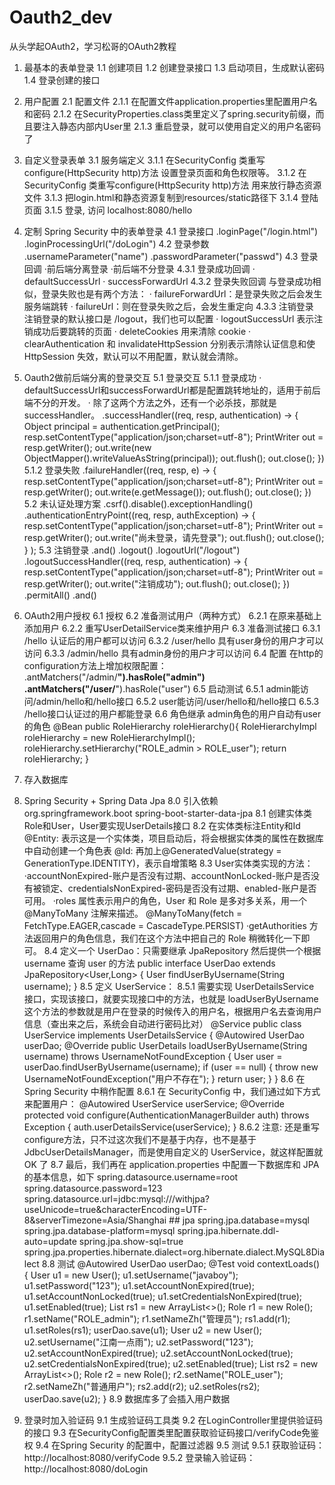 # Oauth2_dev
从头学起OAuth2，学习松哥的OAuth2教程

1. 最基本的表单登录
    1.1 创建项目
    1.2 创建登录接口
    1.3 启动项目，生成默认密码
    1.4 登录创建的接口

2. 用户配置
    2.1 配置文件
        2.1.1 在配置文件application.properties里配置用户名和密码
        2.1.2 在SecurityProperties.class类里定义了spring.security前缀，而且要注入静态内部内User里
        2.1.3 重启登录，就可以使用自定义的用户名密码了
        
3. 自定义登录表单
    3.1 服务端定义
        3.1.1 在SecurityConfig 类重写configure(HttpSecurity http)方法
              设置登录页面和角色权限等。
        3.1.2 在SecurityConfig 类重写configure(HttpSecurity http)方法
              用来放行静态资源文件
        3.1.3 把login.html和静态资源复制到resources/static路径下
        3.1.4 登陆页面
        3.1.5 登录, 访问 localhost:8080/hello

4. 定制 Spring Security 中的表单登录
    4.1 登录接口
        .loginPage("/login.html")
        .loginProcessingUrl("/doLogin")
    4.2 登录参数
        .usernameParameter("name")
        .passwordParameter("passwd")
    4.3 登录回调
        ·前后端分离登录
        ·前后端不分登录
        4.3.1 登录成功回调
              · defaultSuccessUrl
              · successForwardUrl
        4.3.2 登录失败回调
              与登录成功相似，登录失败也是有两个方法：
              · failureForwardUrl：是登录失败之后会发生服务端跳转
              · failureUrl：则在登录失败之后，会发生重定向
        4.3.3 注销登录
              注销登录的默认接口是 /logout，我们也可以配置
              · logoutSuccessUrl 表示注销成功后要跳转的页面
              · deleteCookies 用来清除 cookie
              · clearAuthentication 和 invalidateHttpSession 分别表示清除认证信息和使 HttpSession 失效，默认可以不用配置，默认就会清除。
                            
5. Oauth2做前后端分离的登录交互
    5.1 登录交互
        5.1.1 登录成功
              · defaultSuccessUrl和successForwardUrl都是配置跳转地址的，适用于前后端不分的开发。
              · 除了这两个方法之外，还有一个必杀技，那就是 successHandler。
               .successHandler((req, resp, authentication) -> {
                   Object principal = authentication.getPrincipal();
                   resp.setContentType("application/json;charset=utf-8");
                   PrintWriter out = resp.getWriter();
                   out.write(new ObjectMapper().writeValueAsString(principal));
                   out.flush();
                   out.close();
               })                   
        5.1.2 登录失败
              .failureHandler((req, resp, e) -> {
                  resp.setContentType("application/json;charset=utf-8");
                  PrintWriter out = resp.getWriter();
                  out.write(e.getMessage());
                  out.flush();
                  out.close();
              })  
    5.2 未认证处理方案
        .csrf().disable().exceptionHandling()
        .authenticationEntryPoint((req, resp, authException) -> {
                    resp.setContentType("application/json;charset=utf-8");
                    PrintWriter out = resp.getWriter();
                    out.write("尚未登录，请先登录");
                    out.flush();
                    out.close();
                }
        );
    5.3 注销登录
        .and()
        .logout()
        .logoutUrl("/logout")
        .logoutSuccessHandler((req, resp, authentication) -> {
            resp.setContentType("application/json;charset=utf-8");
            PrintWriter out = resp.getWriter();
            out.write("注销成功");
            out.flush();
            out.close();
        })
        .permitAll()
        .and()

6. OAuth2用户授权
    6.1 授权
    6.2 准备测试用户（两种方式）
        6.2.1 在原来基础上添加用户
        6.2.2 重写UserDetailService类来维护用户
    6.3 准备测试接口
        6.3.1 /hello 认证后的用户都可以访问
        6.3.2 /user/hello 具有user身份的用户才可以访问
        6.3.3 /admin/hello 具有admin身份的用户才可以访问
    6.4 配置
        在http的configuration方法上增加权限配置：
            .antMatchers("/admin/**").hasRole("admin")
            .antMatchers("/user/**").hasRole("user")
    6.5 启动测试
        6.5.1 admin能访问/admin/hello和/hello接口
        6.5.2 user能访问/user/hello和/hello接口
        6.5.3 /hello接口认证过的用户都能登录
    6.6 角色继承
        admin角色的用户自动有user的角色
        @Bean
        public RoleHierarchy roleHierarchy(){
            RoleHierarchyImpl roleHierarchy = new RoleHierarchyImpl();
            roleHierarchy.setHierarchy("ROLE_admin > ROLE_user");
            return roleHierarchy;
        }

7. 存入数据库

8. Spring Security + Spring Data Jpa
    8.0 引入依赖
        <dependency>
            <groupId>org.springframework.boot</groupId>
            <artifactId>spring-boot-starter-data-jpa</artifactId>
        </dependency>
    8.1 创建实体类Role和User，User要实现UserDetails接口
    8.2 在实体类标注Entity和Id
        @Entity: 表示这是一个实体类，项目启动后，将会根据实体类的属性在数据库中自动创建一个角色表
        @Id: 再加上@GeneratedValue(strategy = GenerationType.IDENTITY)，表示自增策略
    8.3 User实体类实现的方法：
        ·accountNonExpired-账户是否没有过期、accountNonLocked-账户是否没有被锁定、credentialsNonExpired-密码是否没有过期、enabled-账户是否可用。
        ·roles 属性表示用户的角色，User 和 Role 是多对多关系，用一个 @ManyToMany 注解来描述。
          @ManyToMany(fetch = FetchType.EAGER,cascade = CascadeType.PERSIST)
        ·getAuthorities 方法返回用户的角色信息，我们在这个方法中把自己的 Role 稍微转化一下即可。
    8.4 定义一个 UserDao：只需要继承 JpaRepository 然后提供一个根据 username 查询 user 的方法
        public interface UserDao extends JpaRepository<User,Long> {
            User findUserByUsername(String username);
        }
    8.5 定义 UserService：
        8.5.1 需要实现 UserDetailsService 接口，实现该接口，就要实现接口中的方法，也就是 loadUserByUsername
              这个方法的参数就是用户在登录的时候传入的用户名，根据用户名去查询用户信息（查出来之后，系统会自动进行密码比对）
        @Service
        public class UserService implements UserDetailsService {
            @Autowired
            UserDao userDao;
            @Override
            public UserDetails loadUserByUsername(String username) throws UsernameNotFoundException {
                User user = userDao.findUserByUsername(username);
                if (user == null) {
                    throw new UsernameNotFoundException("用户不存在");
                }
                return user;
            }
        }
    8.6 在 Spring Security 中稍作配置
        8.6.1 在 SecurityConfig 中，我们通过如下方式来配置用户：
              @Autowired
              UserService userService;
              @Override
              protected void configure(AuthenticationManagerBuilder auth) throws Exception {
                  auth.userDetailsService(userService);
              }
        8.6.2 注意: 还是重写configure方法，只不过这次我们不是基于内存，也不是基于JdbcUserDetailsManager，而是使用自定义的 UserService，就这样配置就 OK 了
    8.7 最后，我们再在 application.properties 中配置一下数据库和 JPA 的基本信息，如下
        spring.datasource.username=root
        spring.datasource.password=123
        spring.datasource.url=jdbc:mysql:///withjpa?useUnicode=true&characterEncoding=UTF-8&serverTimezone=Asia/Shanghai
        ## jpa
        spring.jpa.database=mysql
        spring.jpa.database-platform=mysql
        spring.jpa.hibernate.ddl-auto=update
        spring.jpa.show-sql=true
        spring.jpa.properties.hibernate.dialect=org.hibernate.dialect.MySQL8Dialect
    8.8 测试
        @Autowired
        UserDao userDao;
        @Test
        void contextLoads() {
            User u1 = new User();
            u1.setUsername("javaboy");
            u1.setPassword("123");
            u1.setAccountNonExpired(true);
            u1.setAccountNonLocked(true);
            u1.setCredentialsNonExpired(true);
            u1.setEnabled(true);
            List<Role> rs1 = new ArrayList<>();
            Role r1 = new Role();
            r1.setName("ROLE_admin");
            r1.setNameZh("管理员");
            rs1.add(r1);
            u1.setRoles(rs1);
            userDao.save(u1);
            User u2 = new User();
            u2.setUsername("江南一点雨");
            u2.setPassword("123");
            u2.setAccountNonExpired(true);
            u2.setAccountNonLocked(true);
            u2.setCredentialsNonExpired(true);
            u2.setEnabled(true);
            List<Role> rs2 = new ArrayList<>();
            Role r2 = new Role();
            r2.setName("ROLE_user");
            r2.setNameZh("普通用户");
            rs2.add(r2);
            u2.setRoles(rs2);
            userDao.save(u2);
        }
    8.9 数据库多了会插入用户数据
    
9. 登录时加入验证码
    9.1 生成验证码工具类
    9.2 在LoginController里提供验证码的接口
    9.3 在SecurityConfig配置类里配置获取验证码接口/verifyCode免鉴权
    9.4 在Spring Security 的配置中，配置过滤器
    9.5 测试
        9.5.1 获取验证码：http://localhost:8080/verifyCode
        9.5.2 登录输入验证码：http://localhost:8080/doLogin
             
    
